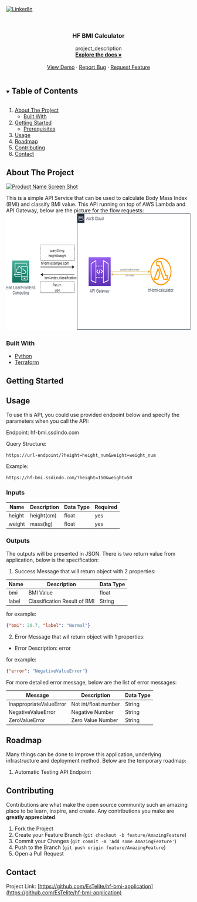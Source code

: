 <!--
*** Thanks for checking out the Best-README-Template. If you have a suggestion
*** that would make this better, please fork the repo and create a pull request
*** or simply open an issue with the tag "enhancement".
*** Thanks again! Now go create something AMAZING! :D
***
***
***
*** To avoid retyping too much info. Do a search and replace for the following:
*** github_username, repo_name, twitter_handle, email, project_title, project_description
-->



<!-- PROJECT SHIELDS -->
<!--
*** I'm using markdown "reference style" links for readability.
*** Reference links are enclosed in brackets [ ] instead of parentheses ( ).
*** See the bottom of this document for the declaration of the reference variables
*** for contributors-url, forks-url, etc. This is an optional, concise syntax you may use.
*** https://www.markdownguide.org/basic-syntax/#reference-style-links
-->
[![LinkedIn][linkedin-shield]][linkedin-url]



<!-- PROJECT LOGO -->
<br />
<p align="center">
  <h3 align="center">HF BMI Calculator</h3>

  <p align="center">
    project_description
    <br />
    <a href="https://github.com/EsTelite/hf-bmi-application"><strong>Explore the docs »</strong></a>
    <br />
    <br />
    <a href="https://hf-bmi.ssdindo.com?height=150&weight=50">View Demo</a>
    ·
    <a href="https://github.com/EsTelite/hf-bmi-application">Report Bug</a>
    ·
    <a href="https://github.com/EsTelite/hf-bmi-application">Request Feature</a>
  </p>
</p>



<!-- TABLE OF CONTENTS -->
<details open="open">
  <summary><h2 style="display: inline-block">Table of Contents</h2></summary>
  <ol>
    <li>
      <a href="#about-the-project">About The Project</a>
      <ul>
        <li><a href="#built-with">Built With</a></li>
      </ul>
    </li>
    <li>
      <a href="#getting-started">Getting Started</a>
      <ul>
        <li><a href="#prerequisites">Prerequisites</a></li>
      </ul>
    </li>
    <li><a href="#usage">Usage</a></li>
    <li><a href="#roadmap">Roadmap</a></li>
    <li><a href="#contributing">Contributing</a></li>
    <li><a href="#contact">Contact</a></li>
  </ol>
</details>



<!-- ABOUT THE PROJECT -->
## About The Project

[![Product Name Screen Shot][product-screenshot]]()

This is a simple API Service that can be used to calculate Body Mass Index (BMI) and classify BMI value. 
This API running on top of AWS Lambda and API Gateway, below are the picture for the flow requests:</br>
  <a href="https://github.com/EsTelite/hf-bmi-application">
    <img src="images/flow-req.png" alt="Logo" width="653" height="317">
  </a>



### Built With

* [Python](https://www.python.org/)
* [Terraform](https://www.terraform.io/)


<!-- GETTING STARTED -->
## Getting Started


<!-- USAGE EXAMPLES -->
## Usage
To use this API, you could use provided endpoint below and specify the parameters when you call the API:

Endpoint: hf-bmi.ssdindo.com

Query Structure: 
```shell
https://url-endpoint/?height=height_num&weight=weight_num
```


Example:
```shell
https://hf-bmi.ssdindo.com/?height=150&weight=50
```

### Inputs
Name | Description | Data Type | Required
--- | --- | --- | ---
height | height(cm) | float | yes |
weight | mass(kg) | float | yes

### Outputs
The outputs will be presented in JSON. There is two return value from application, below is the specification:
1. Success Message that will return object with 2 properties:

Name | Description | Data Type
--- | --- | --- 
bmi | BMI Value | float 
label | Classification Result of BMI  | String |

for example:

```json
{"bmi": 20.7, "label": "Normal"}
```


2. Error Message that wil return object with 1 properties:
* Error Description: error
  
for example:
  ```json
  {"error": "NegativeValueError"}
  ```
For more detailed error message, below are the list of error messages:

Message | Description | Data Type
--- | --- | --- 
InappropriateValueError | Not int/float number | String | 
NegativeValueError | Negative Number  | String |
ZeroValueError| Zero Value Number | String|




<!-- ROADMAP -->
## Roadmap

Many things can be done to improve this application, underlying infrastructure and deployment method. Below are the temporary roadmap:
1. Automatic Testing API Endpoint


<!-- CONTRIBUTING -->
## Contributing

Contributions are what make the open source community such an amazing place to be learn, inspire, and create. Any contributions you make are **greatly appreciated**.

1. Fork the Project
2. Create your Feature Branch (`git checkout -b feature/AmazingFeature`)
3. Commit your Changes (`git commit -m 'Add some AmazingFeature'`)
4. Push to the Branch (`git push origin feature/AmazingFeature`)
5. Open a Pull Request


<!-- CONTACT -->
## Contact

Project Link: [https://github.com/EsTelite/hf-bmi-application](https://github.com/EsTelite/hf-bmi-application)



<!-- MARKDOWN LINKS & IMAGES -->
<!-- https://www.markdownguide.org/basic-syntax/#reference-style-links -->
[linkedin-shield]: https://img.shields.io/badge/-LinkedIn-black.svg?style=for-the-badge&logo=linkedin&colorB=555
[linkedin-url]: https://www.linkedin.com/in/riski-cahyadi-381977130/
[product-screenshot]: https://img.shields.io/badge/-LinkedIn-black.svg?style=for-the-badge&logo=linkedin&colorB=555
